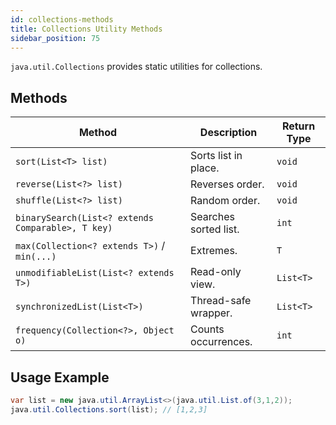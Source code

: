 ```yaml
---
id: collections-methods
title: Collections Utility Methods
sidebar_position: 75
---
```



`java.util.Collections` provides static utilities for collections.

## Methods

| Method | Description | Return Type |
|---|---|---|
| `sort(List<T> list)` | Sorts list in place. | `void` |
| `reverse(List<?> list)` | Reverses order. | `void` |
| `shuffle(List<?> list)` | Random order. | `void` |
| `binarySearch(List<? extends Comparable>, T key)` | Searches sorted list. | `int` |
| `max(Collection<? extends T>)` / `min(...)` | Extremes. | `T` |
| `unmodifiableList(List<? extends T>)` | Read-only view. | `List<T>` |
| `synchronizedList(List<T>)` | Thread-safe wrapper. | `List<T>` |
| `frequency(Collection<?>, Object o)` | Counts occurrences. | `int` |

## Usage Example

```java
var list = new java.util.ArrayList<>(java.util.List.of(3,1,2));
java.util.Collections.sort(list); // [1,2,3]
```
